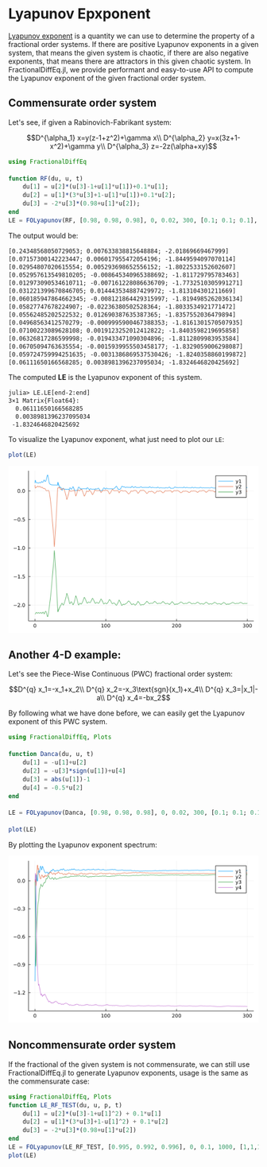 # Lyapunov Epxponent

[Lyapunov exponent](https://en.wikipedia.org/wiki/Lyapunov_exponent) is a quantity we can use to determine the property of a fractional order systems. If there are positive Lyapunov exponents in a given system, that means the given system is chaotic, if there are also negative exponents, that means there are attractors in this given chaotic system. In FractionalDiffEq.jl, we provide performant and easy-to-use API to compute the Lyapunov exponent of the given fractional order system.

## Commensurate order system

Let's see, if given a Rabinovich-Fabrikant system:

```math
D^{\alpha_1} x=y(z-1+z^2)+\gamma x\\
D^{\alpha_2} y=x(3z+1-x^2)+\gamma y\\
D^{\alpha_3} z=-2z(\alpha+xy)
```

```julia
using FractionalDiffEq

function RF(du, u, t)
    du[1] = u[2]*(u[3]-1+u[1]*u[1])+0.1*u[1];
    du[2] = u[1]*(3*u[3]+1-u[1]*u[1])+0.1*u[2];
    du[3] = -2*u[3]*(0.98+u[1]*u[2]);
end
LE = FOLyapunov(RF, [0.98, 0.98, 0.98], 0, 0.02, 300, [0.1; 0.1; 0.1], 0.005, 1000)
```

The output would be:

```julia-repl
[0.24348568050729053; 0.007633838815648884; -2.01869669467999]
[0.07157300142223447; 0.006017955472054196; -1.8449594097070114]
[0.02954807020615554; 0.005293698652556152; -1.8022533152602607]
[0.052957613549810205; -0.008645340965388692; -1.811729795783463]
[0.012973090534610711; -0.007161228086636709; -1.7732510305991271]
[0.031221399670846705; 0.014443534887429972; -1.813104301211669]
[0.060185947864662345; -0.008121864429315997; -1.8194985262036134]
[0.05827747678224907; -0.02236380502528364; -1.8033534921771472]
[0.05562485202522532; 0.012690387635387365; -1.8357552036479894]
[0.04968563412570279; -0.0009995900467388353; -1.8161301570507935]
[0.07100223089628108; 0.0019123252012412822; -1.8403598219695858]
[0.06326817286599998; -0.019433471090304896; -1.8112809983953584]
[0.06705094763635554; -0.0015939955503458177; -1.8329059006298087]
[0.059724759994251635; -0.0031386869537530426; -1.8240358860199872]
[0.06111650166568285; 0.0038981396237095034; -1.8324646820425692]
```

The computed **LE** is the Lyapunov exponent of this system.

```julia-repl
julia> LE.LE[end-2:end]
3×1 Matrix{Float64}:
  0.06111650166568285
  0.0038981396237095034
 -1.8324646820425692
```

To visualize the Lyapunov exponent, what just need to plot our ```LE```:

```julia
plot(LE)
```

![RFLE](./assets/RFLE.png)

## Another 4-D example:

Let's see the Piece-Wise Continuous (PWC) fractional order system:

```math
D^{q} x_1=-x_1+x_2\\
D^{q} x_2=-x_3\text{sgn}(x_1)+x_4\\
D^{q} x_3=|x_1|-a\\
D^{q} x_4=-bx_2
```

By following what we have done before, we can easily get the Lyapunov exponent of this PWC system.

```julia
using FractionalDiffEq, Plots

function Danca(du, u, t)
    du[1] = -u[1]+u[2]
    du[2] = -u[3]*sign(u[1])+u[4]
    du[3] = abs(u[1])-1
    du[4] = -0.5*u[2]
end

LE = FOLyapunov(Danca, [0.98, 0.98, 0.98], 0, 0.02, 300, [0.1; 0.1; 0.1; 0.1], 0.005, 1000)

plot(LE)
```

By plotting the Lyapunov exponent spectrum:

![PWC](./assets/PWCLE.png)


## Noncommensurate order system

If the fractional of the given system is not commensurate, we can still use FractionalDiffEq.jl to generate Lyapunov exponents, usage is the same as the commensurate case:

```julia
using FractionalDiffEq, Plots
function LE_RF_TEST(du, u, p, t)
    du[1] = u[2]*(u[3]-1+u[1]^2) + 0.1*u[1]
    du[2] = u[1]*(3*u[3]+1-u[1]^2) + 0.1*u[2]
    du[3] = -2*u[3]*(0.98+u[1]*u[2])
end
LE = FOLyapunov(LE_RF_TEST, [0.995, 0.992, 0.996], 0, 0.1, 1000, [1,1,1], 0.01, 1000)
plot(LE)
```